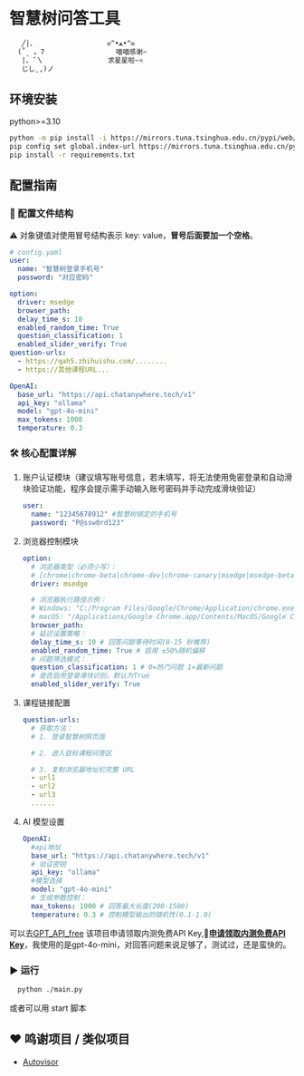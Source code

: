 # 智慧树问答工具

```txt
   ╱|、　　　　　　　　　　　ฅ^•ﻌ•^ฅ
  (˚ˎ 。7　　　　　　　　　　 喵喵感谢~
   |、˜〵　　　　　　　　　 求星星啦~⭐
   じしˍ,)ノ
```

## 环境安装

python>=3.10

```bash
python -m pip install -i https://mirrors.tuna.tsinghua.edu.cn/pypi/web/simple --upgrade pip
pip config set global.index-url https://mirrors.tuna.tsinghua.edu.cn/pypi/web/simple
pip install -r requirements.txt
```

## 配置指南

### 📁 配置文件结构

⚠️ 对象键值对使用冒号结构表示 key: value，**冒号后面要加一个空格**。

```yaml
# config.yaml
user:
  name: "智慧树登录手机号"
  password: "对应密码"

option:
  driver: msedge
  browser_path:
  delay_time_s: 10
  enabled_random_time: True
  question_classification: 1
  enabled_slider_verify: True
question-urls:
  - https://qah5.zhihuishu.com/........
  - https://其他课程URL...

OpenAI:
  base_url: "https://api.chatanywhere.tech/v1"
  api_key: "ollama"
  model: "gpt-4o-mini"
  max_tokens: 1000
  temperature: 0.3
```

### 🛠️ 核心配置详解

1. 账户认证模块（建议填写账号信息，若未填写，将无法使用免密登录和自动滑块验证功能，程序会提示需手动输入账号密码并手动完成滑块验证）
   ```yaml
   user:
     name: "12345678912" #智慧树绑定的手机号
     password: "P@ssw0rd123" 
   ```

2. 浏览器控制模块

   ```yaml
   option:
     # 浏览器类型（必须小写）：
     # [chrome|chrome-beta|chrome-dev|chrome-canary|msedge|msedge-beta...]
     driver: msedge

     # 浏览器执行路径示例：
     # Windows: "C:/Program Files/Google/Chrome/Application/chrome.exe"
     # macOS: "/Applications/Google Chrome.app/Contents/MacOS/Google Chrome"
     browser_path:
     # 延迟设置策略：
     delay_time_s: 10 # 回答问题等待时间(8-15 秒推荐)
     enabled_random_time: True # 启用 ±50%随机偏移
     # 问题筛选模式：
     question_classification: 1 # 0=热门问题 1=最新问题
     # 是否启用登录滑块识别，默认为True
     enabled_slider_verify: True
   ```

3. 课程链接配置

   ```yaml
   question-urls:
     # 获取方法：
     # 1. 登录智慧树网页版

     # 2. 进入目标课程问答区

     # 3. 复制浏览器地址栏完整 URL
     - url1
     - url2
     - url3
     ......
   ```

4. AI 模型设置

   ```yaml
   OpenAI:
     #api地址
     base_url: "https://api.chatanywhere.tech/v1"
     # 验证密钥
     api_key: "ollama"
     #模型选择
     model: "gpt-4o-mini"
     # 生成参数控制：
     max_tokens: 1000 # 回答最大长度(200-1500)
     temperature: 0.3 # 控制模型输出的随机性(0.1-1.0)
   ```
可以去[GPT_API_free](https://github.com/chatanywhere/GPT_API_free) 该项目申请领取内测免费API Key,**🚀[申请领取内测免费API Key](https://api.chatanywhere.tech/v1/oauth/free/render)**，我使用的是gpt-4o-mini，对回答问题来说足够了，测试过，还是蛮快的。
### ▶️ 运行

```bash
  python ./main.py
```

或者可以用
start 脚本

## ❤️ 鸣谢项目 / 类似项目
- [Autovisor](https://github.com/CXRunfree/Autovisor) 
